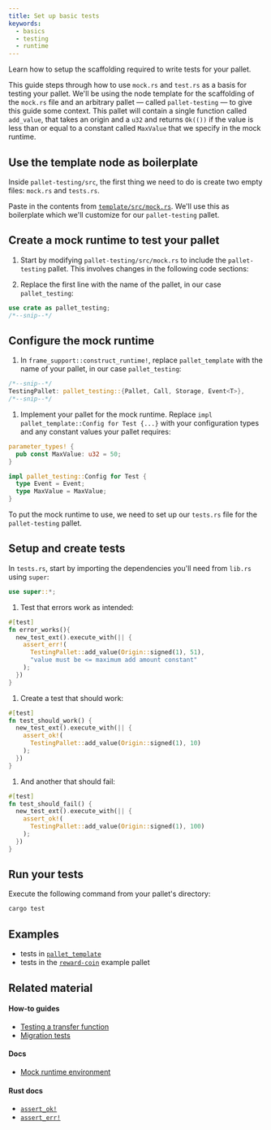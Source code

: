 ```yaml
---
title: Set up basic tests
keywords:
  - basics
  - testing
  - runtime
---
```


Learn how to setup the scaffolding required to write tests for your pallet.

This guide steps through how to use `mock.rs` and `test.rs` as a basis for testing your pallet. 
We'll be using the node template for the scaffolding of the `mock.rs` file and an arbitrary pallet &mdash; called `pallet-testing` &mdash; to give this guide some context. 
This pallet will contain a single function called `add_value`, that takes an origin and a `u32` and returns `Ok(())` if the value is less than or equal to a constant called `MaxValue` that we specify in the mock runtime.

## Use the template node as boilerplate

Inside `pallet-testing/src`, the first thing we need to do is create two empty files: `mock.rs` and `tests.rs`.

Paste in the contents from [`template/src/mock.rs`][template-node-mock-rs]. We'll use this as boilerplate
which we'll customize for our `pallet-testing` pallet.

## Create a mock runtime to test your pallet

1. Start by modifying `pallet-testing/src/mock.rs` to include the `pallet-testing` pallet. This involves changes in the following code sections:

1. Replace the first line with the name of the pallet, in our case `pallet_testing`:

  ```rust
  use crate as pallet_testing;
  /*--snip--*/
  ```

## Configure the mock runtime

1. In `frame_support::construct_runtime!`, replace `pallet_template` with the name of your pallet, in our
case `pallet_testing`:

  ```rust
  /*--snip--*/
  TestingPallet: pallet_testing::{Pallet, Call, Storage, Event<T>},
  /*--snip--*/
  ```

1. Implement your pallet for the mock runtime. Replace `impl pallet_template::Config for Test {...}` with your configuration types and any constant values your pallet requires:

  ```rust
  parameter_types! {
    pub const MaxValue: u32 = 50;
  }

  impl pallet_testing::Config for Test {
    type Event = Event;
    type MaxValue = MaxValue;
  }
  ```

To put the mock runtime to use, we need to set up our `tests.rs` file for the `pallet-testing` pallet.

## Setup and create tests

In `tests.rs`, start by importing the dependencies you'll need from `lib.rs` using `super`:

```rust
use super::*;
```

1. Test that errors work as intended:

  ```rust
  #[test]
  fn error_works(){
    new_test_ext().execute_with(|| {
      assert_err!(
        TestingPallet::add_value(Origin::signed(1), 51),
        "value must be <= maximum add amount constant"
      );
    })
  }

  ```

1. Create a test that should work:

  ```rust
  #[test]
  fn test_should_work() {
    new_test_ext().execute_with(|| {
      assert_ok!(
        TestingPallet::add_value(Origin::signed(1), 10)
      );
    })
  }
  ```

1. And another that should fail:

  ```rust
  #[test]
  fn test_should_fail() {
    new_test_ext().execute_with(|| {
      assert_ok!(
        TestingPallet::add_value(Origin::signed(1), 100)
      );
    })
  }
  ```

## Run your tests

Execute the following command from your pallet's directory:

```bash
cargo test
```

## Examples

- tests in [`pallet_template`](https://github.com/substrate-developer-hub/substrate-node-template/blob/master/pallets/template/src/tests.rs#L1-L23)
- tests in the [`reward-coin`](https://github.com/substrate-developer-hub/substrate-how-to-guides/blob/main/example-code/template-node/pallets/reward-coin/src/tests.rs) example pallet

## Related material

#### How-to guides

- [Testing a transfer function](/reference/how-to-guides/testing/test-transfer)
- [Migration tests](/reference/how-to-guides/storage-migrations/test-migration)

#### Docs

- [Mock runtime environment][mock-runtime]

#### Rust docs

- [`assert_ok!`](/rustdocs/latest/frame_support/macro.assert_ok.html)
- [`assert_err!`](/rustdocs/latest/frame_support/macro.assert_err.html)

[template-node-mock-rs]: https://github.com/substrate-developer-hub/substrate-node-template/blob/467927bda05a56dfe57690aec93ff504a6009daa/pallets/template/src/mock.rs#L1-L61
[template-node-mock-rs]: https://github.com/substrate-developer-hub/substrate-node-template/blob/467927bda05a56dfe57690aec93ff504a6009daa/pallets/template/src/tests.rs#L1-L23
[mock-runtime]: /runtime/testing#mock-runtime-environment
